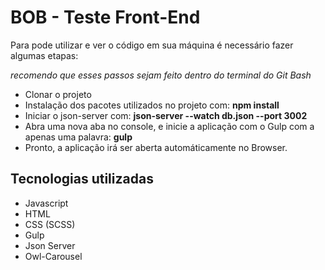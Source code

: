 # BOB - Teste Front-End

Para pode utilizar e ver o código em sua máquina é necessário fazer algumas etapas:

*recomendo que esses passos sejam feito dentro do terminal do Git Bash*

- Clonar o projeto
- Instalação dos pacotes utilizados no projeto com: **npm install**
- Iniciar o json-server com: **json-server --watch db.json --port 3002**
- Abra uma nova aba no console, e inicie a aplicação com o Gulp com a apenas uma palavra: **gulp**
- Pronto, a aplicação irá ser aberta automáticamente no Browser.

## Tecnologias utilizadas

- Javascript
- HTML
- CSS (SCSS)
- Gulp
- Json Server
- Owl-Carousel

